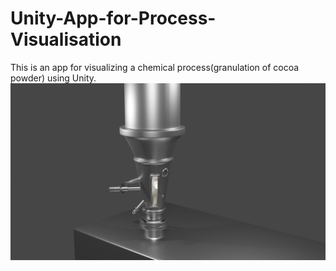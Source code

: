 # Unity-App-for-Process-Visualisation
This is an app for visualizing a chemical process(granulation of cocoa powder) using Unity.
![](images/untitled22.png)
